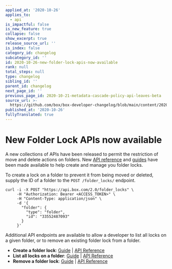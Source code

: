 ```yaml
---
applied_at: '2020-10-26'
applies_to:
  - api
is_impactful: false
is_new_feature: true
collapse: false
show_excerpt: true
release_source_url: ''
is_index: false
category_id: changelog
subcategory_id: ''
id: 2020-10-26-new-folder-lock-apis-now-available
rank: null
total_steps: null
type: changelog
sibling_id: ''
parent_id: changelog
next_page_id: ''
previous_page_id: 2020-10-21-metadata-cascade-policy-api-leaves-beta
source_url: >-
  https://github.com/box/box-developer-changelog/blob/main/content/2020/10-26-new-folder-lock-apis-now-available.md
published_at: '2020-10-26'
fullyTranslated: true
---
```

# New Folder Lock APIs now available

A new collections of APIs have been released to permit the restriction of move and delete actions on folders. New [API reference][e_post] and [guides][g_post] have been made available to help create and manage you folder locks.

To create a lock on a folder to prevent it from being moved or deleted, supply the ID of a folder to the `POST /folder_locks/` endpoint.

```curl
curl -i -X POST "https://api.box.com/2.0/folder_locks" \
     -H "Authorization: Bearer <ACCESS_TOKEN>" \
     -H "Content-Type: application/json" \
     -d '{
       "folder": {
         "type": "folder",
         "id": "33552487093"
       }
     }'
```

Additional API endpoints are available to allow a developer to list all locks on a given folder, or to remove an existing folder lock from a folder.

* **Create a folder lock**: [Guide][g_post] \| [API Reference][e_post]
* **List all locks on a folder**: [Guide][g_get] \| [API Reference][e_get]
* **Remove a folder lock**: [Guide][g_del] \| [API Reference][e_del]

[e_get]: e://get-folder-locks

[e_post]: e://post-folder-locks

[e_del]: e://delete-folder-locks-id

[g_get]: g://folders/single/get-locks

[g_post]: g://folders/single/create-lock

[g_del]: g://folders/single/delete-lock
